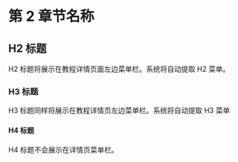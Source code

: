 # 第 2 章节名称

## H2 标题

H2 标题将展示在教程详情页面左边菜单栏。系统将自动提取 H2 菜单。

### H3 标题

H3 标题同样将展示在教程详情页左边菜单栏。系统将自动提取 H3 菜单

#### H4 标题

H4 标题不会展示在详情页菜单栏。